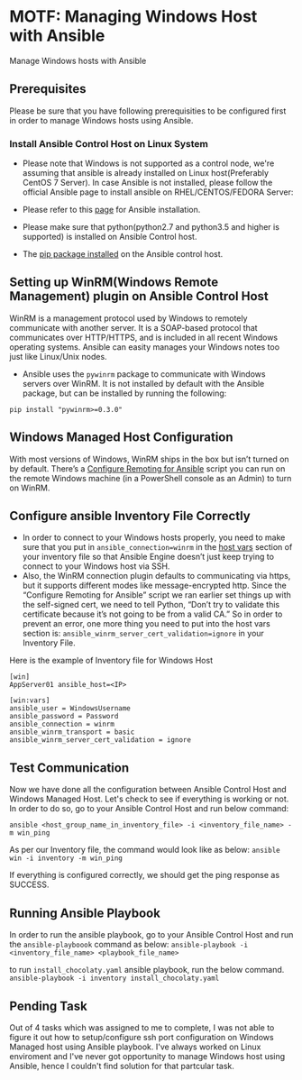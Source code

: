 # MOTF: Managing Windows Host with Ansible
Manage Windows hosts with Ansible

## Prerequisites
Please be sure that you have following prerequisities to be configured first in order to manage Windows hosts using Ansible.

### Install Ansible Control Host on Linux System
* Please note that Windows is not supported as a control node, we're assuming that ansible is already installed on Linux host(Preferably CentOS 7 Server). In case Ansible is not installed, please follow the official Ansible page to install ansible on RHEL/CENTOS/FEDORA Server:

* Please refer to this [page](https://docs.ansible.com/ansible/latest/installation_guide/intro_installation.html#installing-ansible-on-rhel-centos-or-fedora) for Ansible installation.
* Please make sure that python(python2.7 and python3.5 and higher is supported) is installed on Ansible Control host.
* The [pip package installed](https://pip.pypa.io/en/stable/installing/) on the Ansible control host.

## Setting up WinRM(Windows Remote Management) plugin on Ansible Control Host
WinRM is a management protocol used by Windows to remotely communicate with another server. It is a SOAP-based protocol that communicates over HTTP/HTTPS, and is included in all recent Windows operating systems. Ansible can easity manages your Windows notes too just like Linux/Unix nodes.

* Ansible uses the `pywinrm` package to communicate with Windows servers over WinRM. It is not installed by default with the Ansible package, but can be installed by running the following:

`pip install "pywinrm>=0.3.0"`



## Windows Managed Host Configuration

With most versions of Windows, WinRM ships in the box but isn’t turned on by default. There’s a [Configure Remoting for Ansible](https://raw.githubusercontent.com/ansible/ansible/devel/examples/scripts/ConfigureRemotingForAnsible.ps1) script you can run on the remote Windows machine (in a PowerShell console as an Admin) to turn on WinRM.

## Configure ansible Inventory File Correctly
* In order to connect to your Windows hosts properly, you need to make sure that you put in `ansible_connection=winrm` in the [host vars](http://docs.ansible.com/ansible/latest/user_guide/intro_inventory.html?extIdCarryOver=true&sc_cid=701f2000001OH7YAAW#host-variables) section of your inventory file so that Ansible Engine doesn’t just keep trying to connect to your Windows host via SSH.
* Also, the WinRM connection plugin defaults to communicating via https, but it supports different modes like message-encrypted http. Since the “Configure Remoting for Ansible” script we ran earlier set things up with the self-signed cert, we need to tell Python, “Don’t try to validate this certificate because it’s not going to be from a valid CA.” So in order to prevent an error, one more thing you need to put into the host vars section  is: `ansible_winrm_server_cert_validation=ignore` in your Inventory File.

Here is the example of Inventory file for Windows Host
```
[win]
AppServer01 ansible_host=<IP>

[win:vars]
ansible_user = WindowsUsername
ansible_password = Password
ansible_connection = winrm
ansible_winrm_transport = basic
ansible_winrm_server_cert_validation = ignore

```

## Test Communication
Now we have done all the configuration between Ansible Control Host and Windows Managed Host. Let's check to see if everything is working or not. In order to do so, go to your Ansible Control Host and run below command:

`ansible <host_group_name_in_inventory_file> -i <inventory_file_name> -m win_ping`

As per our Inventory file, the command would look like as below:
`ansible win -i inventory -m win_ping`

If everything is configured correctly, we should get the ping response as SUCCESS.

## Running Ansible Playbook
In order to run the ansible playbook, go to your Ansible Control Host and run the `ansible-playboook` command as below:
`ansible-playbook -i <inventory_file_name> <playbook_file_name>`

to run `install_chocolaty.yaml` ansible playbook, run the below command.
`ansible-playbook -i inventory install_chocolaty.yaml`


## Pending Task
Out of 4 tasks which was assigned to me to complete, I was not able to figure it out how to setup/configure ssh port configuration on Windows Managed host using Ansible playbook. I've always worked on Linux enviroment and I've never got opportunity to manage Windows host using Ansible, hence I couldn't find solution for that partcular task.

